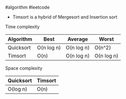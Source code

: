 #algorithm 
#leetcode
- Timsort is a hybrid of Mergesort and Insertion sort

Time complexity

| Algorithm | Best       | Average    | Worst      |
| --------- | ---------- | ---------- | ---------- |
| Quicksort | O(n log n) | O(n log n) | O(n^2)     |
| Timsort   | O(n)       | O(n log n) | O(n log n) |


Space complexity

| Quicksort | Timsort |
| --------- | ------- |
| O(log n)  | O(n)    |


